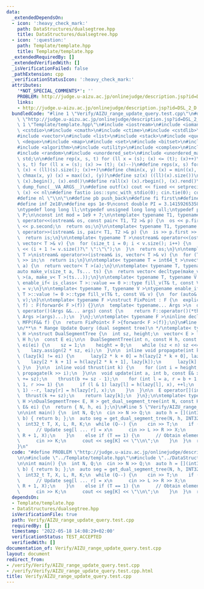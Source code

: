 ```yaml
---
data:
  _extendedDependsOn:
  - icon: ':heavy_check_mark:'
    path: DataStructures/dualsegtree.hpp
    title: DataStructures/dualsegtree.hpp
  - icon: ':question:'
    path: Template/template.hpp
    title: Template/template.hpp
  _extendedRequiredBy: []
  _extendedVerifiedWith: []
  _isVerificationFailed: false
  _pathExtension: cpp
  _verificationStatusIcon: ':heavy_check_mark:'
  attributes:
    '*NOT_SPECIAL_COMMENTS*': ''
    PROBLEM: http://judge.u-aizu.ac.jp/onlinejudge/description.jsp?id=DSL_2_D
    links:
    - http://judge.u-aizu.ac.jp/onlinejudge/description.jsp?id=DSL_2_D
  bundledCode: "#line 1 \"Verify/AIZU_range_update_query.test.cpp\"\n#define PROBLEM\
    \ \"http://judge.u-aizu.ac.jp/onlinejudge/description.jsp?id=DSL_2_D\"\n\n#line\
    \ 1 \"Template/template.hpp\"\n#include <iostream>\n#include <iomanip>\n#include\
    \ <cstdio>\n#include <cmath>\n#include <ctime>\n#include <cstdlib>\n#include <cassert>\n\
    #include <vector>\n#include <list>\n#include <stack>\n#include <queue>\n#include\
    \ <deque>\n#include <map>\n#include <set>\n#include <bitset>\n#include <string>\n\
    #include <algorithm>\n#include <utility>\n#include <complex>\n#include <array>\n\
    #include <random>\n#include <unordered_set>\n#include <unordered_map>\nusing namespace\
    \ std;\n\n#define rep(x, s, t) for (ll x = (s); (x) <= (t); (x)++)\n#define per(x,\
    \ s, t) for (ll x = (s); (x) >= (t); (x)--)\n#define reps(x, s) for (ll x = 0;\
    \ (x) < (ll)(s).size(); (x)++)\n#define chmin(x, y) (x) = min((x), (y))\n#define\
    \ chmax(x, y) (x) = max((x), (y))\n#define sz(x) ((ll)(x).size())\n#define all(x)\
    \ (x).begin(), (x).end()\n#define rall(x) (x).rbegin(), (x).rend()\n#define outl(...)\
    \ dump_func(__VA_ARGS__)\n#define outf(x) cout << fixed << setprecision(16) <<\
    \ (x) << nl\n#define fastio ios::sync_with_stdio(0); cin.tie(0); cout.tie(0)\n\
    #define nl \"\\n\"\n#define pb push_back\n#define fi first\n#define se second\n\
    #define inf 2e18\n#define eps 1e-9\nconst double PI = 3.1415926535897932384626433;\n\
    \ntypedef long long ll;\ntypedef unsigned long long ull;\ntypedef pair<ll, ll>\
    \ P;\n\nconst int mod = 1e9 + 7;\n\ntemplate< typename T1, typename T2 >\nostream&\
    \ operator<<(ostream& os, const pair< T1, T2 >& p) {\n  os << p.first << \" \"\
    \ << p.second;\n  return os;\n}\n\ntemplate< typename T1, typename T2 >\nistream&\
    \ operator>>(istream& is, pair< T1, T2 >& p) {\n  is >> p.first >> p.second;\n\
    \  return is;\n}\n\ntemplate< typename T >\nostream& operator<<(ostream& os, const\
    \ vector< T >& v) {\n  for (size_t i = 0; i < v.size(); i++) {\n    os << v[i]\
    \ << (i + 1 != v.size()?\" \":\"\");\n  }\n  return os;\n}\n\ntemplate< typename\
    \ T >\nistream& operator>>(istream& is, vector< T >& v) {\n  for (T& in : v) is\
    \ >> in;\n  return is;\n}\n\ntemplate< typename T = int64_t >\nvector< T > make_v(size_t\
    \ a) {\n  return vector< T >(a);\n}\n\ntemplate< typename T, typename... Ts >\n\
    auto make_v(size_t a, Ts... ts) {\n  return vector< decltype(make_v< T >(ts...))\
    \ >(a, make_v< T >(ts...));\n}\n\ntemplate< typename T, typename V >\ntypename\
    \ enable_if< is_class< T >::value == 0 >::type fill_v(T& t, const V& v) {\n  t\
    \ = v;\n}\n\ntemplate< typename T, typename V >\ntypename enable_if< is_class<\
    \ T >::value != 0 >::type fill_v(T& t, const V& v) {\n  for (auto& e : t) fill_v(e,\
    \ v);\n}\n\ntemplate< typename F >\nstruct FixPoint : F {\n  explicit FixPoint(F&&\
    \ f) : F(forward< F >(f)) {}\n\n  template< typename... Args >\n  decltype(auto)\
    \ operator()(Args &&... args) const {\n    return F::operator()(*this, forward<\
    \ Args >(args)...);\n  }\n};\n\ntemplate< typename F >\ninline decltype(auto)\
    \ MFP(F&& f) {\n  return FixPoint< F >{forward< F >(f)};\n}\n#line 1 \"DataStructures/dualsegtree.hpp\"\
    \n/**\n * Range Update Query (dual segment tree)\n */\ntemplate< typename E, typename\
    \ H >\nstruct DualSegmentTree {\n  int sz, height;\n  vector< E > lazy;\n  const\
    \ H h;\n  const E ei;\n\n  DualSegmentTree(int n, const H h, const E& ei) : h(h),\
    \ ei(ei) {\n    sz = 1;\n    height = 0;\n    while (sz < n) sz <<= 1, height++;\n\
    \    lazy.assign(2 * sz, ei);\n  }\n\n  inline void propagate(int k) {\n    if\
    \ (lazy[k] != ei) {\n      lazy[2 * k + 0] = h(lazy[2 * k + 0], lazy[k]);\n  \
    \    lazy[2 * k + 1] = h(lazy[2 * k + 1], lazy[k]);\n      lazy[k] = ei;\n   \
    \ }\n  }\n\n  inline void thrust(int k) {\n    for (int i = height; i > 0; i--)\
    \ propagate(k >> i);\n  }\n\n  void update(int a, int b, const E& x) {\n    thrust(a\
    \ += sz);\n    thrust(b += sz - 1);\n    for (int l = a, r = b + 1; l < r; l >>=\
    \ 1, r >>= 1) {\n      if (l & 1) lazy[l] = h(lazy[l], x), ++l;\n      if (r &\
    \ 1) --r, lazy[r] = h(lazy[r], x);\n    }\n  }\n\n  E operator[](int k) {\n  \
    \  thrust(k += sz);\n    return lazy[k];\n  }\n};\n\ntemplate< typename E, typename\
    \ H >\nDualSegmentTree< E, H > get_dual_segment_tree(int N, const H& h, const\
    \ E& ei) {\n  return { N, h, ei };\n}\n#line 5 \"Verify/AIZU_range_update_query.test.cpp\"\
    \n\nint main() {\n  int N, Q;\n  cin >> N >> Q;\n  auto h = [](int32_t a, int32_t\
    \ b) { return b; };\n  auto seg = get_dual_segment_tree(N, h, INT32_MAX);\n\n\
    \  int32_t T, X, L, R, K;\n  while (Q--) {\n    cin >> T;\n    if (T == 0) {\n\
    \      // Update seg[l ... r] = x\n      cin >> L >> R >> X;\n      seg.update(L,\
    \ R + 1, X);\n    }\n    else if (T == 1) {\n      // Obtain element seg[k]\n\
    \      cin >> K;\n      cout << seg[K] << \"\\n\";\n    }\n  }\n  return 0;\n\
    }\n"
  code: "#define PROBLEM \"http://judge.u-aizu.ac.jp/onlinejudge/description.jsp?id=DSL_2_D\"\
    \n\n#include \"../Template/template.hpp\"\n#include \"../DataStructures/dualsegtree.hpp\"\
    \n\nint main() {\n  int N, Q;\n  cin >> N >> Q;\n  auto h = [](int32_t a, int32_t\
    \ b) { return b; };\n  auto seg = get_dual_segment_tree(N, h, INT32_MAX);\n\n\
    \  int32_t T, X, L, R, K;\n  while (Q--) {\n    cin >> T;\n    if (T == 0) {\n\
    \      // Update seg[l ... r] = x\n      cin >> L >> R >> X;\n      seg.update(L,\
    \ R + 1, X);\n    }\n    else if (T == 1) {\n      // Obtain element seg[k]\n\
    \      cin >> K;\n      cout << seg[K] << \"\\n\";\n    }\n  }\n  return 0;\n}"
  dependsOn:
  - Template/template.hpp
  - DataStructures/dualsegtree.hpp
  isVerificationFile: true
  path: Verify/AIZU_range_update_query.test.cpp
  requiredBy: []
  timestamp: '2022-05-18 14:08:29+02:00'
  verificationStatus: TEST_ACCEPTED
  verifiedWith: []
documentation_of: Verify/AIZU_range_update_query.test.cpp
layout: document
redirect_from:
- /verify/Verify/AIZU_range_update_query.test.cpp
- /verify/Verify/AIZU_range_update_query.test.cpp.html
title: Verify/AIZU_range_update_query.test.cpp
---
```

